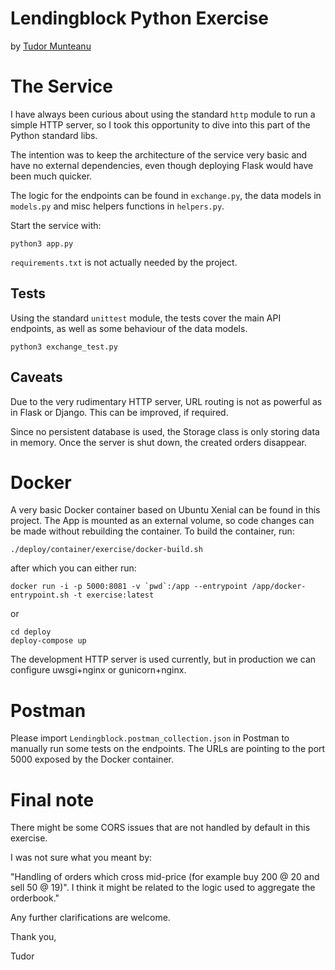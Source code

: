 # Lendingblock Python Exercise
by [Tudor Munteanu](mailto:tudor@mowostudios.com)

# The Service

I have always been curious about using the standard `http` module to run 
a simple HTTP server, so I took this opportunity to dive into this part of 
the Python standard libs.

The intention was to keep the architecture of the service very basic and
have no external dependencies, even though deploying Flask would have been
much quicker.

The logic for the endpoints can be found in `exchange.py`, the data models in `models.py` and misc helpers functions in `helpers.py`.

Start the service with:
```
python3 app.py
```

`requirements.txt` is not actually needed by the project.

## Tests
Using the standard `unittest` module, the tests cover the main API endpoints, as well
as some behaviour of the data models.

```
python3 exchange_test.py
```

## Caveats

Due to the very rudimentary HTTP server, URL routing is not as powerful as in Flask or
Django. This can be improved, if required.

Since no persistent database is used, the Storage class is only storing data in memory. Once the server is shut down, the created orders disappear.

# Docker

A very basic Docker container based on Ubuntu Xenial can be found in this project.
The App is mounted as an external volume, so code changes can be made without rebuilding the container.
To build the container, run:

```
./deploy/container/exercise/docker-build.sh
```
after which you can either run:
```
docker run -i -p 5000:8081 -v `pwd`:/app --entrypoint /app/docker-entrypoint.sh -t exercise:latest
```
or 
```
cd deploy
deploy-compose up
```

The development HTTP server is used currently, but in production we can configure uwsgi+nginx or gunicorn+nginx.

# Postman

Please import `Lendingblock.postman_collection.json` in Postman to manually run some tests on the endpoints. The URLs are pointing to the port 5000 exposed by the Docker container.

# Final note

There might be some CORS issues that are not handled by default in this exercise.

I was not sure what you meant by:

"Handling of orders which cross mid-price (for example buy 200 @ 20 and sell 50 @ 19)". I think it might be related to the logic used to aggregate the orderbook."

Any further clarifications are welcome.

Thank you,

Tudor
